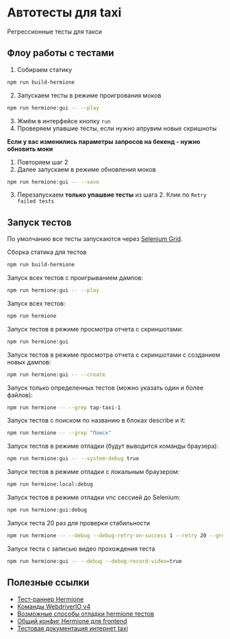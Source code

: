 # Автотесты для taxi

Регрессионные тесты для такси

## Флоу работы с тестами

1. Собираем статику 
```bash
npm run build-hermione
```
2. Запускаем тесты в режиме проигрования моков
```bash
npm run hermione:gui -- --play
```
3. Жмём в интерфейсе кнопку `run`
4. Проверяем упавшие тесты, если нужно апрувим новые скришноты

**Если у вас изменились параметры запросов на бекенд - нужно обновить моки**
1. Повторяем шаг 2
2. Далее запускаем в режиме обновления моков
```bash
npm run hermione:gui -- --save
```
3. Перезапускаем **только упашвие тесты** из шага 2. Клик по `Retry failed tests`

## Запуск тестов

По умолчанию все тесты запускаются через [Selenium Grid](https://selenium.yandex-team.ru/#quota/frontend).

Сборка статика для тестов
```bash
npm run build-hermione
```

Запуск всех тестов с проигрыванием дампов:
```bash
npm run hermione:gui -- --play
```

Запуск всех тестов:
```bash
npm run hermione
```

Запуск тестов в режиме просмотра отчета с скриншотами:
```bash
npm run hermione:gui
```

Запуск тестов в режиме просмотра отчета с скриншотами с созданием новых дампов:
```bash
npm run hermione:gui -- --create
```

Запуск только определенных тестов (можно указать один и более файлов):
```bash
npm run hermione -- --grep tap-taxi-1
```

Запуск тестов с поиском по названию в блоках describe и it:
```bash
npm run hermione -- --grep "Поиск"
```

Запуск тестов в режиме отладки (будут выводится команды браузера):
```bash
npm run hermione:gui -- --system-debug true
```

Запуск тестов в режиме отладки с локальным браузером:
```bash
npm run hermione:local:debug
```

Запуск тестов в режиме отладки vnc сессией до Selenium:
```bash
npm run hermione:gui:debug
```

Запуск теста 20 раз для проверки стабильности
```bash
npm run hermione -- --debug --debug-retry-on-success 1 --retry 20 --grep tap-taxi-1
```
Запуск теста с записью видео прохождения теста
```bash
npm run hermione:gui -- --debug --debug-record-video=true
```

## Полезные ссылки

- [Тест-раннер Hermione](https://github.com/gemini-testing/hermione)
- [Команды WebdriverIO v4](http://v4.webdriver.io/api.html)
- [Возможные способы отладки hermione тестов](https://wiki.yandex-team.ru/search-interfaces/testing/hermione/debug/)
- [Общий конфиг Hermione для frontend](https://github.yandex-team.ru/search-interfaces/frontend/tree/master/packages/frontend-hermione-config)
- [Тестовая документация интернет taxi](https://testpalm.yandex-team.ru/tap-taxi)
